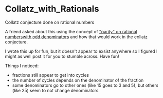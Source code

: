 # Collatz_with_Rationals
Collatz conjecture done on rational numbers

A friend asked about this using the concept of ["parity" on rational numberswith odd denominators](https://thatsmaths.com/2022/05/05/parity-and-partition-of-the-rational-numbers-part-i-the-three-parity-classes/) and how that would work in the collatz conjecture.

I wrote this up for fun, but it doesn't appear to exsist anywhere so I figured I might as well post it for you to stumble across. Have fun!

Things I noticed:
* fractions still appear to get into cycles
* the number of cycles depends on the denominator of the fraction
* some denominators go to other ones (like 15 goes to 3 and 5), but others (like 25) seem to not change denominators
